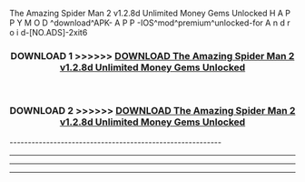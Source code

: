  The Amazing Spider Man 2 v1.2.8d Unlimited Money Gems Unlocked  H A P P Y M O D ^download^APK- A P P -IOS^mod^premium^unlocked-for A n d r o i d-[NO.ADS]-2xit6



<div align="center">

<h3>DOWNLOAD 1 >>>>>> <a href="https://en-mod.web.app/?en= The Amazing Spider Man 2 v1.2.8d Unlimited Money Gems Unlocked ">DOWNLOAD The Amazing Spider Man 2 v1.2.8d Unlimited Money Gems Unlocked  </a></h3><br>

<h3>DOWNLOAD 2 >>>>>> <a href="https://en-mod.web.app/?en= The Amazing Spider Man 2 v1.2.8d Unlimited Money Gems Unlocked ">DOWNLOAD The Amazing Spider Man 2 v1.2.8d Unlimited Money Gems Unlocked  </a></h3>

</div>
----------------------------------------------------------

----------------------------------------------------------

----------------------------------------------------------

----------------------------------------------------------



